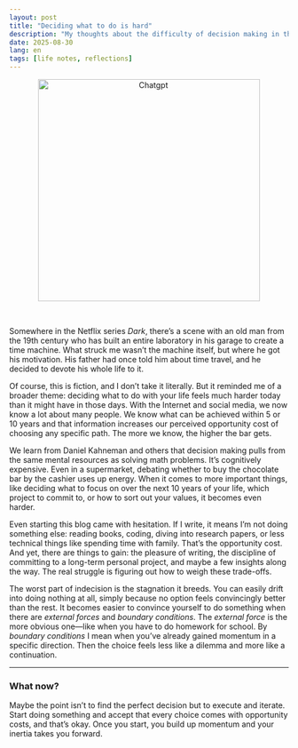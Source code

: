 ```yaml
---
layout: post
title: "Deciding what to do is hard"
description: "My thoughts about the difficulty of decision making in the age of social media"
date: 2025-08-30
lang: en
tags: [life notes, reflections]
---
```


<div style="text-align: center;">
<figure>
    <img src="{{ site.baseurl }}/images/2025-08-30/20250830_deciding_what_to_do.png"
    width="400"
    alt="Chatgpt"
    class="center">
</figure>
</div>
<br>

Somewhere in the Netflix series *Dark*, there’s a scene with an old man from the 19th century who has built an entire laboratory in his garage to create a time machine. What struck me wasn’t the machine itself, but where he got his motivation. His father had once told him about time travel, and he decided to devote his whole life to it.

<!--more-->

Of course, this is fiction, and I don’t take it literally. But it reminded me of a broader theme: deciding what to do with your life feels much harder today than it might have in those days. With the Internet and social media, we now know a lot about many people. We know what can be achieved within 5 or 10 years and that information increases our perceived opportunity cost of choosing any specific path. The more we know, the higher the bar gets.

We learn from Daniel Kahneman and others that decision making pulls from the same mental resources as solving math problems. It’s cognitively expensive. Even in a supermarket, debating whether to buy the chocolate bar by the cashier uses up energy. When it comes to more important things, like deciding what to focus on over the next 10 years of your life, which project to commit to, or how to sort out your values, it becomes even harder. 

Even starting this blog came with hesitation. If I write, it means I’m not doing something else: reading books, coding, diving into research papers, or less technical things like spending time with family. That’s the opportunity cost. And yet, there are things to gain: the pleasure of writing, the discipline of committing to a long-term personal project, and maybe a few insights along the way. The real struggle is figuring out how to weigh these trade-offs.

The worst part of indecision is the stagnation it breeds. You can easily drift into doing nothing at all, simply because no option feels convincingly better than the rest. It becomes easier to convince yourself to do something when there are *external forces* and *boundary conditions*. The *external force* is the more obvious one—like when you have to do homework for school. By *boundary conditions* I mean when you’ve already gained momentum in a specific direction. Then the choice feels less like a dilemma and more like a continuation.

---

### What now?

Maybe the point isn’t to find the perfect decision but to execute and iterate. Start doing something and accept that every choice comes with opportunity costs, and that’s okay. Once you start, you build up momentum and your inertia takes you forward.